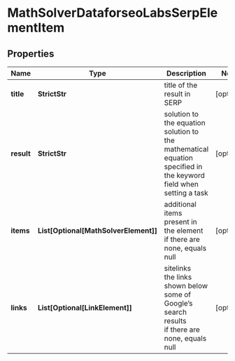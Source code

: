 # MathSolverDataforseoLabsSerpElementItem


## Properties

| Name | Type | Description | Notes |
|------------ | ------------- | ------------- | -------------|
**title** | **StrictStr** | title of the result in SERP |[optional]|
**result** | **StrictStr** | solution to the equation<br>solution to the mathematical equation specified in the keyword field when setting a task |[optional]|
**items** | **List[Optional[MathSolverElement]]** | additional items present in the element<br>if there are none, equals null |[optional]|
**links** | **List[Optional[LinkElement]]** | sitelinks<br>the links shown below some of Google’s search results<br>if there are none, equals null |[optional]|